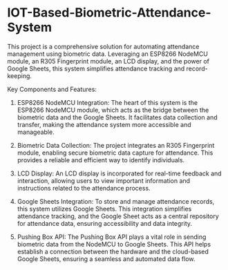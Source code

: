 # IOT-Based-Biometric-Attendance-System
This project is a comprehensive solution for automating attendance management using biometric data. Leveraging an ESP8266 NodeMCU module, an R305 Fingerprint module, an LCD display, and the power of Google Sheets, this system simplifies attendance tracking and record-keeping.

Key Components and Features:

1. ESP8266 NodeMCU Integration: The heart of this system is the ESP8266 NodeMCU module, which acts as the bridge between the biometric data and the Google Sheets. It facilitates data collection and transfer, making the attendance system more accessible and manageable.

2. Biometric Data Collection: The project integrates an R305 Fingerprint module, enabling secure biometric data capture for attendance. This provides a reliable and efficient way to identify individuals.

3. LCD Display: An LCD display is incorporated for real-time feedback and interaction, allowing users to view important information and instructions related to the attendance process.

4. Google Sheets Integration: To store and manage attendance records, this system utilizes Google Sheets. This integration simplifies attendance tracking, and the Google Sheet acts as a central repository for attendance data, ensuring accessibility and data integrity.

5. Pushing Box API: The Pushing Box API plays a vital role in sending biometric data from the NodeMCU to Google Sheets. This API helps establish a connection between the hardware and the cloud-based Google Sheets, ensuring a seamless and automated data flow.

